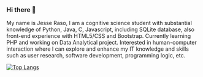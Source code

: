 ### Hi there 👋

My name is Jesse Raso, I am a cognitive science student with substantial knowledge of Python, Java, C, Javascript, including SQLite database, also front-end experience with HTML5/CSS and Bootstrap. Currently learning PHP and working on Data Analytical project. Interested in human-computer interaction where I can explore and enhance my IT knowledge and skills such as user research, software development, programming logic, etc.

[![Top Langs](https://github-readme-stats.vercel.app/api/top-langs/?username=biocity93)](https://github.com/anuraghazra/github-readme-stats)
